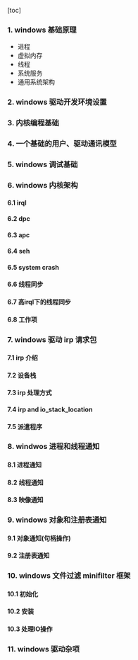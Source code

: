 [toc]



### 1. windows 基础原理

- 进程
- 虚拟内存
- 线程
- 系统服务
- 通用系统架构

### 2. windows 驱动开发环境设置

### 3. 内核编程基础

### 4. 一个基础的用户、驱动通讯模型

### 5. windows 调试基础

### 6. windows 内核架构

#### 6.1 irql

#### 6.2 dpc

#### 6.3 apc

#### 6.4 seh

#### 6.5 system crash

#### 6.6 线程同步

#### 6.7 高irql下的线程同步

#### 6.8 工作项

### 7. windows 驱动 irp 请求包

#### 7.1 irp 介绍

#### 7.2 设备栈

#### 7.3 irp 处理方式

#### 7.4 irp and io_stack_location

#### 7.5 派遣程序

### 8. windwos 进程和线程通知

#### 8.1 进程通知

#### 8.2 线程通知

#### 8.3 映像通知

### 9. windows 对象和注册表通知

#### 9.1 对象通知(句柄操作)

#### 9.2 注册表通知

### 10. windows 文件过滤 minifilter 框架

#### 10.1 初始化

#### 10.2 安装

#### 10.3 处理IO操作

### 11. windows 驱动杂项